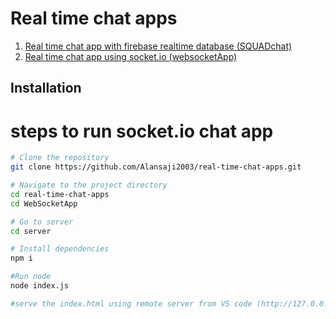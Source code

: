 # Real time chat apps

1. [Real time chat app with firebase realtime database (SQUADchat)](https://github.com/Alansaji2003/real-time-chat-apps/tree/main/SQUADchat)
2. [Real time chat app using socket.io (websocketApp)](https://github.com/Alansaji2003/real-time-chat-apps/tree/main/WebSocketApp)

## Installation
# steps to run socket.io chat app

```bash
# Clone the repository
git clone https://github.com/Alansaji2003/real-time-chat-apps.git

# Navigate to the project directory
cd real-time-chat-apps
cd WebSocketApp

# Go to server
cd server

# Install dependencies
npm i

#Run node
node index.js

#serve the index.html using remote server from VS code (http://127.0.0.1:5500/)



